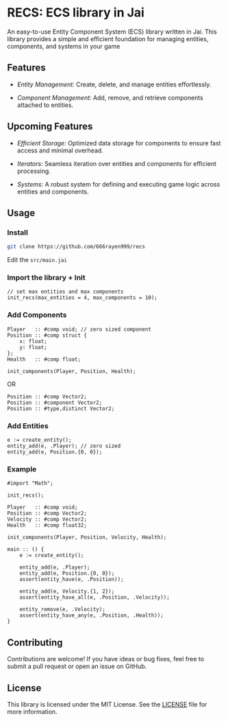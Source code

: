 # RECS: ECS library in Jai

An easy-to-use Entity Component System (ECS) library written in Jai. This library provides a simple and efficient foundation for managing entities, components, and systems in your game

## Features

- *Entity Management:* Create, delete, and manage entities effortlessly.

- *Component Management:* Add, remove, and retrieve components attached to entities.

## Upcoming Features

- *Efficient Storage:* Optimized data storage for components to ensure fast access and minimal overhead.

- *Iterators:* Seamless iteration over entities and components for efficient processing.

- *Systems:* A robust system for defining and executing game logic across entities and components.

## Usage

### Install

```sh
git clone https://github.com/666rayen999/recs
```
Edit the `src/main.jai`

### Import the library + Init

```odin
// set max entities and max components
init_recs(max_entities = 4, max_components = 10);
```

### Add Components

```odin
Player   :: #comp void; // zero sized component
Position :: #comp struct {
    x: float;
    y: float;
};
Health   :: #comp float;

init_components(Player, Position, Health);
```
OR
```odin
Position :: #comp Vector2;
Position :: #component Vector2;
Position :: #type,distinct Vector2;
```

### Add Entities

```odin
e := create_entity();
entity_add(e, .Player); // zero sized
entity_add(e, Position.{0, 0});
```

### Example

```odin
#import "Math";

init_recs();

Player   :: #comp void;
Position :: #comp Vector2;
Velocity :: #comp Vector2;
Health   :: #comp float32;

init_components(Player, Position, Velocity, Health);

main :: () {
    e := create_entity();

    entity_add(e, .Player);
    entity_add(e, Position.{0, 0});
    assert(entity_have(e, .Position));

    entity_add(e, Velocity.{1, 2});
    assert(entity_have_all(e, .Position, .Velocity));

    entity_remove(e, .Velocity);
    assert(entity_have_any(e, .Position, .Health));
}
```

## Contributing

Contributions are welcome! If you have ideas or bug fixes, feel free to submit a pull request or open an issue on GitHub.

## License

This library is licensed under the MIT License. See the [LICENSE](LICENSE) file for more information.